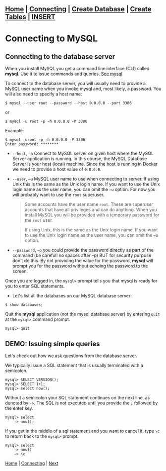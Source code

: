 [Home](/) | [Connecting](/2-connecting/) | [Create Database](/3-create-database/) | [Create Tables](/4-create-table/) | [INSERT](/5-insert/)  
---

# Connecting to MySQL

## Connecting to the database server

When you install MySQL you get a command line interface (CLI) called **mysql**.  Use it to issue commands and queries. [See mysql](http://dev.mysql.com/doc/refman/5.7/en/mysql.html)

To connect to the database server, you will usually need to provide a MySQL user name when you invoke mysql and, most likely, a password. You will also need to specify a host name:

```
$ mysql --user root --password --host 0.0.0.0 --port 3306
```
or

```
$ mysql -u root -p -h 0.0.0.0 -P 3306
```

Example:

```
$ mysql -uroot -p -h 0.0.0.0 -P 3306
Enter password: ********
```

- `--host`, `–h`  Connect to MySQL server on given host where the MySQL Server application is running.  In this course, the MySQL Database Server is your host (local) machine.  Since the host is running in Docker we need to provide a host value of `0.0.0.0`.

- `--user`, `–u` MySQL user name to use when connecting to server.  If using Unix this is the same as the Unix login name.  If you want to use the Unix login name as the user name, you can omit the `–u` option.  For now you will probably want to use the `root` superuser.  



    > Some accounts have the user name `root`. These are superuser accounts that have all privileges and can do anything. When you install MySQL you will be provided with a temporary password for the `root` user.

    > If using Unix, this is the same as the Unix login name.  If you want to use the Unix login name as the user name, you can omit the –u option.  

- `--password`, `–p` you could provide the password directly as part of the command (be careful! no spaces after –p) BUT for security purpose don’t do this.  By not providing the value for the password, **mysql** will prompt you for the password without echoing the password to the screen.

Once you are logged in, the `mysql>` prompt tells you that mysql is ready for you to enter SQL statements.

- Let's list all the databases on our MySQL database server:

```
$ show databases;
```

Quit the **mysql** application (not the mysql database server) by entering `quit` at the `mysql>` command prompt.

```
mysql> quit
```

## DEMO:  Issuing simple queries

Let's check out how we ask questions from the database server.  

We typically issue a SQL statement that is usually terminated with a semicolon.

```
mysql> SELECT VERSION();
mysql> SELECT 1+1;
mysql> select now();
```

Without a semicolon your SQL statement continues on the next line, as denoted by `->`.  The SQL is not executed until you provide the `;` followed by the enter key.

```
mysql> select
    -> now();
```

If you get in the middle of a sql statement and you want to cancel it, type  `\c` to return back to the `mysql>` prompt.

```
mysql> select
    -> now()
    -> \c
```

[Home](/)  |  [Connecting](/2-connecting/)  |  [Next](/2-connecting/1)

